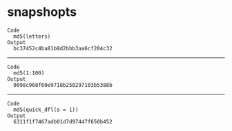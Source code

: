 # snapshopts

    Code
      md5(letters)
    Output
      bc37452c4ba81b8d2bbb3aa6cf204c32

---

    Code
      md5(1:100)
    Output
      0098c968f60e9718b250297103b5388b

---

    Code
      md5(quick_dfl(a = 1))
    Output
      6311f1f7467adb01d7d97447f650b452

